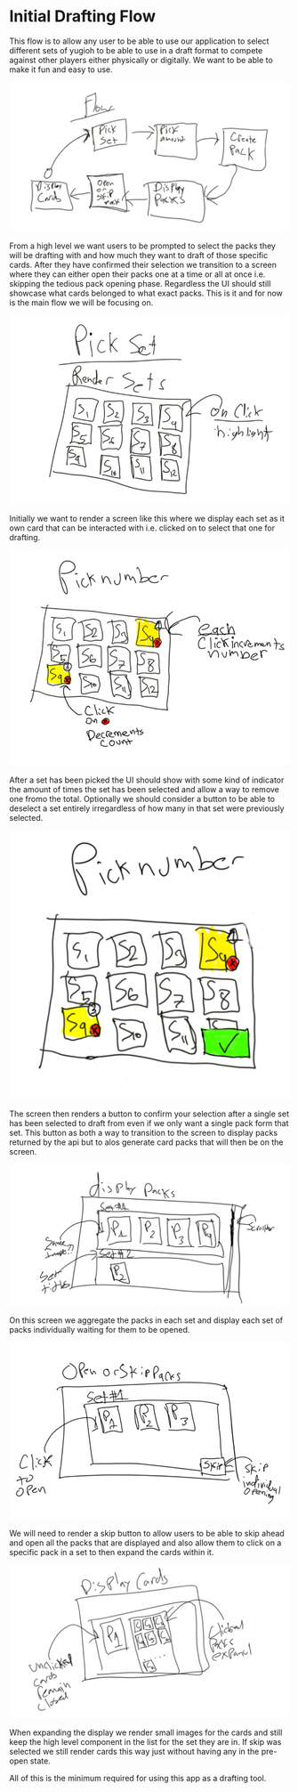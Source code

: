# Initial Drafting Flow
This flow is to allow any user to be able to use our application to select different sets of yugioh to be able to use in a draft format to compete against other players either physically or digitally. We want to be able to make it fun and easy to use.

![Initial Flow Full Diagram](../diagrams/initial-draft-flow/full-flow.png)

From a high level we want users to be prompted to select the packs they will be drafting with and how much they want to draft of those specific cards. After they have confirmed their selection we transition to a screen where they can either open their packs one at a time or all at once i.e. skipping the tedious pack opening phase. Regardless the UI should still showcase what cards belonged to what exact packs. This is it and for now is the main flow we will be focusing on.


![Pick Set Screen Design](../diagrams/initial-draft-flow/pick-set.png)

Initially we want to render a screen like this where we display each set as it own card that can be interacted with i.e. clicked on to select that one for drafting.


![Pick Amount Screen Design](../diagrams/initial-draft-flow/pick-number.png)

After a set has been picked the UI should show with some kind of indicator the amount of times the set has been selected and allow a way to remove one fromo the total. Optionally we should consider a button to be able to deselect a set entirely irregardless of how many in that set were previously selected.


![Create Pack Screen](../diagrams/initial-draft-flow/create-pack.png)

The screen then renders a button to confirm your selection after a single set has been selected to draft from even if we only want a single pack form that set. This button as both a way to transition to the screen to display packs returned by the api but to alos generate card packs that will then be on the screen. 


![Display Packs Screen](../diagrams/initial-draft-flow/display-packs.png)

On this screen we aggregate the packs in each set and display each set of packs individually waiting for them to be opened.


![Open or Skip Packs](../diagrams/initial-draft-flow/open-or-skip-packs.png)

We will need to render a skip button to allow users to be able to skip ahead and open all the packs that are displayed and also allow them to click on a specific pack in a set to then expand the cards within it.


![Display Cards](../diagrams/initial-draft-flow/display-cards.png)

When expanding the display we render small images for the cards and still keep the high level component in the list for the set they are in. If skip was selected we still render cards this way just without having any in the pre-open state.


All of this is the minimum required for using this app as a drafting tool. 
